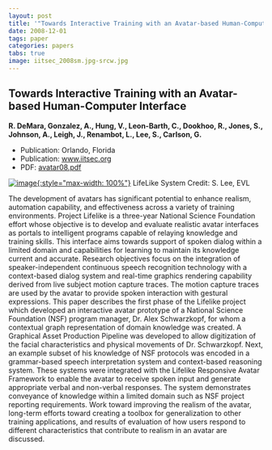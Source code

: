 ```yaml
---
layout: post
title: '"Towards Interactive Training with an Avatar-based Human-Computer Interface"'
date: 2008-12-01
tags: paper
categories: papers
tabs: true
image: iitsec_2008sm.jpg-srcw.jpg
---
```


## Towards Interactive Training with an Avatar-based Human-Computer Interface
**R. DeMara, Gonzalez, A., Hung, V., Leon-Barth, C., Dookhoo, R., Jones, S., Johnson, A., Leigh, J., Renambot, L., Lee, S., Carlson, G.**
- Publication: Orlando, Florida
- Publication: www.iitsec.org
- PDF: [avatar08.pdf](/documents/avatar08.pdf)


[![image](https://www.evl.uic.edu/output/originals/iitsec_2008sm.jpg-srcw.jpg){:style="max-width: 100%"}](https://www.evl.uic.edu/output/originals/iitsec_2008sm.jpg-srcw.jpg)
LifeLike System
Credit: S. Lee, EVL

The development of avatars has significant potential to enhance realism, automation capability, and effectiveness across a variety of training environments. Project Lifelike is a three-year National Science Foundation effort whose objective is to develop and evaluate realistic avatar interfaces as portals to intelligent programs capable of relaying knowledge and training skills. This interface aims towards support of spoken dialog within a limited domain and capabilities for learning to maintain its knowledge current and accurate. Research objectives focus on the integration of speaker-independent continuous speech recognition technology with a context-based dialog system and real-time graphics rendering capability derived from live subject motion capture traces. The motion capture traces are used by the avatar to provide spoken interaction with gestural expressions. This paper describes the first phase of the Lifelike project which developed an interactive avatar prototype of a National Science Foundation (NSF) program manager, Dr. Alex Schwarzkopf, for whom a contextual graph representation of domain knowledge was created. A Graphical Asset Production Pipeline was developed to allow digitization of the facial characteristics and physical movements of Dr. Schwarzkopf. Next, an example subset of his knowledge of NSF protocols was encoded in a grammar-based speech interpretation system and context-based reasoning system. These systems were integrated with the Lifelike Responsive Avatar Framework to enable the avatar to receive spoken input and generate appropriate verbal and non-verbal responses. The system demonstrates conveyance of knowledge within a limited domain such as NSF project reporting requirements. Work toward improving the realism of the avatar, long-term efforts toward creating a toolbox for generalization to other training applications, and results of evaluation of how users respond to different characteristics that contribute to realism in an avatar are discussed.